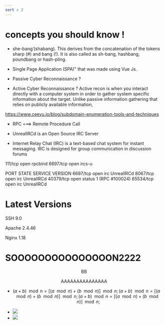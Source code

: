 ```yaml
---
sort : 2
---
```



# concepts you should know ! 

* she-bang‘(shabang). This derives from the concatenation of the tokens sharp (#) and bang (!). It is also called as sh-bang, hashbang, poundbang or hash-pling. 


* Single Page Application (SPA)" that was made using Vue Js.


* Passive Cyber Reconnaissance ? 
* Active Cyber Reconnaissance ? 
Active recon is when you interact directly with a computer system in order to gather system specific information about the target. Unlike passive information gathering that relies on publicly available information, 

https://www.ceeyu.io/blog/subdomain-enumeration-tools-and-techniques



* RPC ===> Remote Procedure Call 

* UnrealIRCd is an Open Source IRC Server

* Internet Relay Chat (IRC) is a text-based chat system for instant messaging. IRC is    designed for group communication in discussion forums

111/tcp   open  rpcbind
6697/tcp  open  ircs-u


PORT      STATE SERVICE VERSION
6697/tcp  open  irc     UnrealIRCd
8067/tcp  open  irc     UnrealIRCd
40379/tcp open  status  1 (RPC #100024)
65534/tcp open  irc     UnrealIRCd



# Latest Versions 

SSH     9.0

Apache  2.4.46

Nginx   1.18








# SOOOOOOOOOOOOOOON2222

<span markdown="1"> $$\text{BB}$$ </span>

<span markdown="1"> $$\text{AAAAAAAAAAAAAAA}$$ </span>

* <span markdown="1"> $$ (a+b) \mod n = [(a \mod n) + (b \mod n)] \mod n; (a+b) \mod n = [(a \mod n) + (b \mod n)] \mod n; (a+b) \mod n = [(a \mod n) + (b \mod n)] \mod n; $$ </snap>




* <img src="https://latex.codecogs.com/svg.image?(a+b) \mod n = [(a \mod n) + (b \mod n)] \mod n; (a+b) \mod n = [(a \mod n) + (b \mod n)] \mod n; (a+b) \mod n = [(a \mod n) + (b \mod n)] \mod n;"/>

* <img src="https://latex.codecogs.com/svg.image?(a-b) \mod n = [(a \mod n) - (b \mod n)] \mod n;"/>

